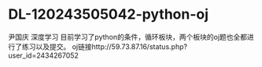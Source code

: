 # DL-120243505042-python-oj
尹国庆 深度学习 
目前学习了python的条件，循环板块，两个板块的oj题也全都进行了练习以及提交。
oj链接http://59.73.87.16/status.php?user_id=2434267052